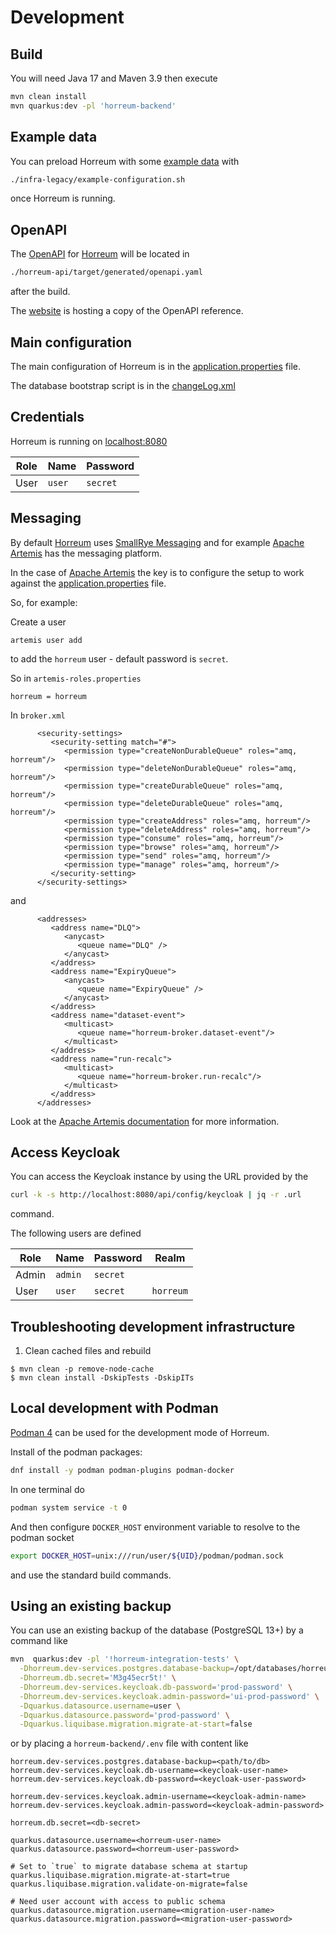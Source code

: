 # Development

## Build

You will need Java 17 and Maven 3.9 then execute

```bash
mvn clean install
mvn quarkus:dev -pl 'horreum-backend'
```

## Example data

You can preload Horreum with some [example data](https://github.com/Hyperfoil/Horreum/blob/master/infra-legacy/example-configuration.sh) with

```bash
./infra-legacy/example-configuration.sh
```

once Horreum is running.

## OpenAPI

The [OpenAPI](https://www.openapis.org/) for [Horreum](https://github.com/Hyperfoil/Horreum/) will be located in

```bash
./horreum-api/target/generated/openapi.yaml
```

after the build.

The [website](https://horreum.hyperfoil.io/docs/reference/api-reference/) is hosting a copy of the OpenAPI reference.

## Main configuration

The main configuration of Horreum is in the [application.properties](https://github.com/Hyperfoil/Horreum/blob/master/horreum-backend/src/main/resources/application.properties) file.

The database bootstrap script is in the [changeLog.xml](https://github.com/Hyperfoil/Horreum/blob/master/horreum-backend/src/main/resources/db/changeLog.xml)


## Credentials

Horreum is running on [localhost:8080](http://localhost:8080)

| Role | Name | Password |
| ---- | ---- | -------- |
| User | `user` | `secret` |


## Messaging

By default [Horreum](https://github.com/Hyperfoil/Horreum/) uses [SmallRye Messaging](https://smallrye.io/smallrye-reactive-messaging/smallrye-reactive-messaging/3.3/index.html) and
for example [Apache Artemis](https://activemq.apache.org/components/artemis/) has the messaging platform.

In the case of [Apache Artemis](https://activemq.apache.org/components/artemis/) the key is to configure the setup to work against the 
[application.properties](https://github.com/Hyperfoil/Horreum/blob/master/horreum-backend/src/main/resources/application.properties) file.

So, for example:

Create a user
```
artemis user add
```

to add the `horreum` user - default password is `secret`.

So in `artemis-roles.properties`
```
horreum = horreum
```

In `broker.xml`
```
      <security-settings>
         <security-setting match="#">
            <permission type="createNonDurableQueue" roles="amq, horreum"/>
            <permission type="deleteNonDurableQueue" roles="amq, horreum"/>
            <permission type="createDurableQueue" roles="amq, horreum"/>
            <permission type="deleteDurableQueue" roles="amq, horreum"/>
            <permission type="createAddress" roles="amq, horreum"/>
            <permission type="deleteAddress" roles="amq, horreum"/>
            <permission type="consume" roles="amq, horreum"/>
            <permission type="browse" roles="amq, horreum"/>
            <permission type="send" roles="amq, horreum"/>
            <permission type="manage" roles="amq, horreum"/>
         </security-setting>
      </security-settings>
```

and

```
      <addresses>
         <address name="DLQ">
            <anycast>
               <queue name="DLQ" />
            </anycast>
         </address>
         <address name="ExpiryQueue">
            <anycast>
               <queue name="ExpiryQueue" />
            </anycast>
         </address>
         <address name="dataset-event">
            <multicast>
               <queue name="horreum-broker.dataset-event"/>
            </multicast>
         </address>
         <address name="run-recalc">
            <multicast>
               <queue name="horreum-broker.run-recalc"/>
            </multicast>
         </address>
      </addresses>
```

Look at the [Apache Artemis documentation](https://activemq.apache.org/components/artemis/documentation/) for more information.

## Access Keycloak

You can access the Keycloak instance by using the URL provided by the

```bash
curl -k -s http://localhost:8080/api/config/keycloak | jq -r .url
```

command.

The following users are defined

| Role | Name | Password | Realm |
| ---- | ---- | -------- | ----- |
| Admin | `admin` | `secret` | |
| User | `user` | `secret` | `horreum` |

## Troubleshooting development infrastructure

1. Clean cached files and rebuild

```shell
$ mvn clean -p remove-node-cache
$ mvn clean install -DskipTests -DskipITs
```

## Local development with Podman

[Podman 4](https://podman.io/) can be used for the development mode of Horreum.

Install of the podman packages:

``` bash
dnf install -y podman podman-plugins podman-docker
```

In one terminal do
``` bash
podman system service -t 0
```
And then configure `DOCKER_HOST` environment variable to resolve to the podman socket

``` bash
export DOCKER_HOST=unix:///run/user/${UID}/podman/podman.sock
```

and use the standard build commands.

## Using an existing backup

You can use an existing backup of the database (PostgreSQL 13+) by a command like

```bash
mvn  quarkus:dev -pl '!horreum-integration-tests' \
  -Dhorreum.dev-services.postgres.database-backup=/opt/databases/horreum-prod-db/ \
  -Dhorreum.db.secret='M3g45ecr5t!' \
  -Dhorreum.dev-services.keycloak.db-password='prod-password' \
  -Dhorreum.dev-services.keycloak.admin-password='ui-prod-password' \
  -Dquarkus.datasource.username=user \
  -Dquarkus.datasource.password='prod-password' \
  -Dquarkus.liquibase.migration.migrate-at-start=false
```

or by placing a `horreum-backend/.env` file with content like

```
horreum.dev-services.postgres.database-backup=<path/to/db>
horreum.dev-services.keycloak.db-username=<keycloak-user-name>
horreum.dev-services.keycloak.db-password=<keycloak-user-password>

horreum.dev-services.keycloak.admin-username=<keycloak-admin-name>
horreum.dev-services.keycloak.admin-password=<keycloak-admin-password>

horreum.db.secret=<db-secret>

quarkus.datasource.username=<horreum-user-name>
quarkus.datasource.password=<horreum-user-password>

# Set to `true` to migrate database schema at startup
quarkus.liquibase.migration.migrate-at-start=true
quarkus.liquibase.migration.validate-on-migrate=false

# Need user account with access to public schema
quarkus.datasource.migration.username=<migration-user-name>
quarkus.datasource.migration.password=<migration-user-password>
```

